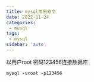 ```yaml
---
title: mysql常用命令
date: 2022-11-24
categories:
 - musql
tags:
 - mysql
sidebar: 'auto'
---
```

以用户root 密码123456连接数据库

```
mysql -uroot -p123456
```
